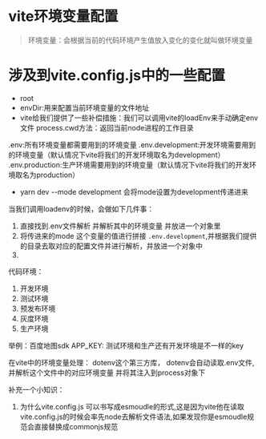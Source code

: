 # vite环境变量配置

> 环境变量：会根据当前的代码环境产生值放入变化的变化就叫做环境变量
# 涉及到vite.config.js中的一些配置
- root
- envDir:用来配置当前环境变量的文件地址
- vite给我们提供了一些补偿措施：我们可以调用vite的loadEnv来手动确定env文件
process.cwd方法：返回当前node进程的工作目录

.env:所有环境变量都需要用到的环境变量
.env.development:开发环境需要用到的环境变量（默认情况下vite将我们的开发环境取名为development）
.env.production:生产环境需要用到的环境变量（默认情况下vite将我们的开发环境取名为production）

- yarn dev --mode development 会将mode设置为development传递进来

当我们调用loadenv的时候，会做如下几件事：
1. 直接找到.env文件解析 并解析其中的环境变量 并放进一个对象里
2. 将传进来的mode 这个变量的值进行拼接 ```.env.development```,并根据我们提供的目录去取对应的配置文件并进行解析，并放进一个对象中
3. 


代码环境：
1. 开发环境
2. 测试环境
3. 预发布环境
4. 灰度环境
5. 生产环境

举例：百度地图sdk
APP_KEY: 测试环境和生产还有开发环境是不一样的key

在vite中的环境变量处理：
dotenv这个第三方库，
dotenv会自动读取.env文件,并解析这个文件中的对应环境变量 并将其注入到process对象下

补充一个小知识：
1. 为什么vite.config.js 可以书写成esmoudle的形式,这是因为vite他在读取vite.config.js的时候会率先node去解析文件语法,如果发现你是esmoudle规范会直接替换成commonjs规范